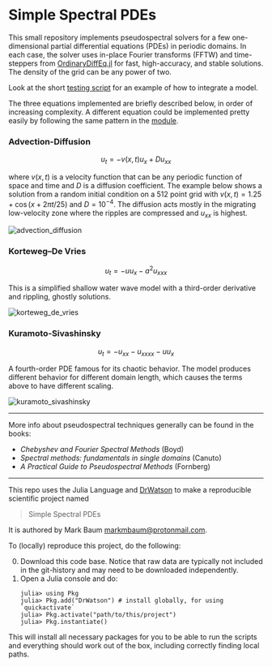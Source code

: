 
# Simple Spectral PDEs

This small repository implements pseudospectral solvers for a few one-dimensional partial differential equations (PDEs) in periodic domains. In each case, the solver uses in-place Fourier transforms (FFTW) and time-steppers from [OrdinaryDiffEq.jl](https://diffeq.sciml.ai/stable/solvers/ode_solve/) for fast, high-accuracy, and stable solutions. The density of the grid can be any power of two.

Look at the short [testing script](scripts/test_integration.jl) for an example of how to integrate a model.

The three equations implemented are briefly described below, in order of increasing complexity. A different equation could be implemented pretty easily by following the same pattern in the [module](src/SimpleSpectralPDEs.jl).

### Advection-Diffusion

$$ u_t = -v(x,t)u_x + D u_{xx} $$

where $v(x,t)$ is a velocity function that can be any periodic function of space and time and $D$ is a diffusion coefficient. The example below shows a solution from a random initial condition on a 512 point grid with $v(x,t)=1.25 + \cos(x + 2 \pi t/25)$ and $D=10^{-4}$. The diffusion acts mostly in the migrating low-velocity zone where the ripples are compressed and $u_{xx}$ is highest.

![advection_diffusion](mov/advection_diffusion.gif)

### Korteweg–De Vries 

$$ u_t = -u u_x - a^2u_{xxx} $$

This is a simplified shallow water wave model with a third-order derivative and rippling, ghostly solutions.

![korteweg_de_vries](mov/korteweg_de_vries.gif)

### Kuramoto-Sivashinsky

$$ u_t = -u_{xx} - u_{xxxx} - u u_{x} $$

A fourth-order PDE famous for its chaotic behavior. The model produces different behavior for different domain length, which causes the terms above to have different scaling.

![kuramoto_sivashinsky](mov/kuramoto_sivashinsky.gif)


--------

More info about pseudospectral techniques generally can be found in the books:
* *Chebyshev and Fourier Spectral Methods* (Boyd)
* *Spectral methods: fundamentals in single domains* (Canuto)
* *A Practical Guide to Pseudospectral Methods* (Fornberg)

--------

This repo uses the Julia Language and [DrWatson](https://juliadynamics.github.io/DrWatson.jl/stable/)
to make a reproducible scientific project named
> Simple Spectral PDEs

It is authored by Mark Baum <markmbaum@protonmail.com>.

To (locally) reproduce this project, do the following:

0. Download this code base. Notice that raw data are typically not included in the git-history and may need to be downloaded independently.
1. Open a Julia console and do:
   ```
   julia> using Pkg
   julia> Pkg.add("DrWatson") # install globally, for using `quickactivate`
   julia> Pkg.activate("path/to/this/project")
   julia> Pkg.instantiate()
   ```

This will install all necessary packages for you to be able to run the scripts and everything should work out of the box, including correctly finding local paths.
